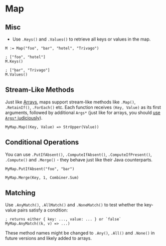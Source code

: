 # Map

## Misc

- Use `.Keys()` and `.Values()` to retrieve all keys or values in the map.

```ahk
M := Map("foo", "bar", "hotel", "Trivago")

; ["foo", "hotel"]
M.Keys()

; ["bar", "Trivago"]
M.Values()
```

## Stream-Like Methods

Just like [Arrays](./Array.md), maps support stream-like methods like `.Map()`,
`.RetainIf()`, `.ForEach()` etc.
Each function receives `(Key, Value)` as its first arguments, followed by
additional `Args*` (just like for arrays, you should
[use `Args*` judiciously](./Array.md#Using-args)).

```ahk
MyMap.Map((Key, Value) => StrUpper(Value))
```

## Conditional Operations

You can use `.PutIfAbsent()`, `.ComputeIfAbsent()`, `.ComputeIfPresent()`,
`.Compute()` and `.Merge()` - they behave just like their Java counterparts.

```ahk
MyMap.PutIfAbsent("foo", "bar")

MyMap.Merge(Key, 1, Combiner.Sum)
```

## Matching

Use `.AnyMatch()`, `.AllMatch()` and `.NoneMatch()` to test whether the
key-value pairs satisfy a condition:

```ahk
; returns either { key: ..., value: ... } or `false`
MyMap.AnyMatch((k, v) => ...)
```

These method names might be changed to `.Any()`, `.All()` and `.None()` in
future versions and likely added to arrays.
